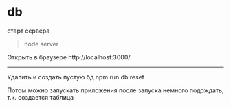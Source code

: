 # db

старт сервера
> node server

Открыть в браузере
http://localhost:3000/

-------------------

Удалить и создать пустую бд
npm run db:reset

Потом можно запускать приложения
после запуска немного подождать, т.к. создается таблица